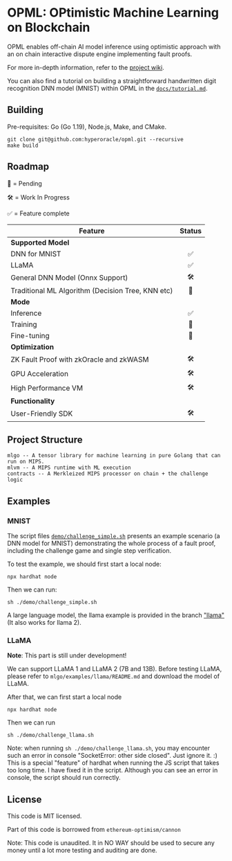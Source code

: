 # OPML: OPtimistic Machine Learning on Blockchain

OPML enables off-chain AI model inference using optimistic approach with an on chain interactive dispute engine implementing fault proofs.

For more in-depth information, refer to the [project wiki](https://github.com/hyperoracle/opml/wiki).

You can also find a tutorial on building a straightforward handwritten digit recognition DNN model (MNIST) within OPML in the [`docs/tutorial.md`](docs/tutorial.md).

## Building

Pre-requisites: Go (Go 1.19), Node.js, Make, and CMake.

```
git clone git@github.com:hyperoracle/opml.git --recursive
make build
```

## Roadmap

🔨 = Pending

🛠 = Work In Progress

✅ = Feature complete


| Feature |  Status |
| ------- |  :------: |
| **Supported Model** |    |
| DNN for MNIST | ✅ |
| LLaMA | ✅ |
| General DNN Model (Onnx Support) | 🛠 |
| Traditional ML Algorithm (Decision Tree, KNN etc) | 🔨 |
| **Mode** |    |
| Inference| ✅ |
| Training | 🔨 |
| Fine-tuning | 🔨 |
| **Optimization** |    |
| ZK Fault Proof with zkOracle and zkWASM | 🛠 |
| GPU Acceleration | 🛠 |
| High Performance VM | 🛠 |
| **Functionality** |    |
| User-Friendly SDK| 🛠 |

## Project Structure

```
mlgo -- A tensor library for machine learning in pure Golang that can run on MIPS.
mlvm -- A MIPS runtime with ML execution
contracts -- A Merkleized MIPS processor on chain + the challenge logic
```

## Examples

### MNIST

The script files [`demo/challenge_simple.sh`](demo/challenge_simple.sh) presents an example scenario (a DNN model for MNIST) demonstrating the whole process of a fault proof, including the challenge game and single step verification.

To test the example, we should first start a local node:

```shell
npx hardhat node
```

Then we can run:

```shell
sh ./demo/challenge_simple.sh
```

A large language model, the llama example is provided in the branch ["llama"](https://github.com/hyperoracle/opml/tree/llama) (It also works for llama 2).



### LLaMA

**Note**: This part is still under development!

We can support LLaMA 1 and LLaMA 2 (7B and 13B). 
Before testing LLaMA, please refer to `mlgo/examples/llama/README.md` and download the model of LLaMA.

After that, we can first start a local node
```shell
npx hardhat node
```
Then we can run 
```shell
sh ./demo/challenge_llama.sh
```

Note: when running `sh ./demo/challenge_llama.sh`, you may encounter such an error in console "SocketError: other side closed". Just ignore it. :) This is a special "feature" of hardhat when running the JS script that takes too long time. I have fixed it in the script. Although you can see an error in console, the script should run correctly.

## License

This code is MIT licensed.

Part of this code is borrowed from `ethereum-optimism/cannon`

Note: This code is unaudited. It in NO WAY should be used to secure any money until a lot more
testing and auditing are done. 
